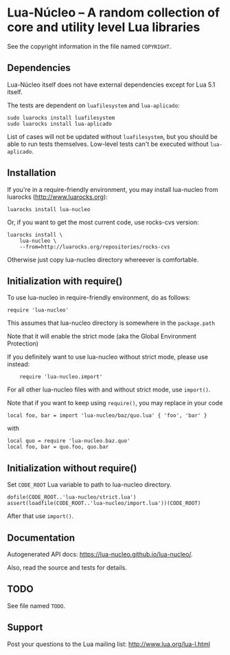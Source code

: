 Lua-Núcleo – A random collection of core and utility level Lua libraries
========================================================================

See the copyright information in the file named `COPYRIGHT`.

Dependencies
------------

Lua-Núcleo itself does not have external dependencies
except for Lua 5.1 itself.

The tests are dependent on `luafilesystem` and `lua-aplicado`:

    sudo luarocks install luafilesystem
    sudo luarocks install lua-aplicado

List of cases will not be updated without  `luafilesystem`,
but you should be able to run tests themselves.
Low-level tests can't be executed without `lua-aplicado`.

Installation
------------

If you're in a require-friendly environment, you may install lua-nucleo
from luarocks (http://www.luarocks.org):

    luarocks install lua-nucleo

Or, if you want to get the most current code, use rocks-cvs version:

    luarocks install \
        lua-nucleo \
        --from=http://luarocks.org/repositories/rocks-cvs

Otherwise just copy lua-nucleo directory whereever is comfortable.

Initialization with require()
-----------------------------

To use lua-nucleo in require-friendly environment, do as follows:

    require 'lua-nucleo'

This assumes that lua-nucleo directory is somewhere in the `package.path`

Note that it will enable the strict mode
(aka the Global Environment Protection)

If you definitely want to use lua-nucleo without strict mode, please
use instead:

        require 'lua-nucleo.import'

For all other lua-nucleo files with and without strict mode, use `import()`.

Note that if you want to keep using `require()`,
you may replace in your code

    local foo, bar = import 'lua-nucleo/baz/quo.lua' { 'foo', 'bar' }

with

    local quo = require 'lua-nucleo.baz.quo'
    local foo, bar = quo.foo, quo.bar

Initialization without require()
--------------------------------

Set `CODE_ROOT` Lua variable to path to lua-nucleo directory.

    dofile(CODE_ROOT..'lua-nucleo/strict.lua')
    assert(loadfile(CODE_ROOT..'lua-nucleo/import.lua'))(CODE_ROOT)

After that use `import()`.

Documentation
-------------

Autogenerated API docs: https://lua-nucleo.github.io/lua-nucleo/.

Also, read the source and tests for details.

TODO
----

See file named `TODO`.

Support
-------

Post your questions to the Lua mailing list: http://www.lua.org/lua-l.html
